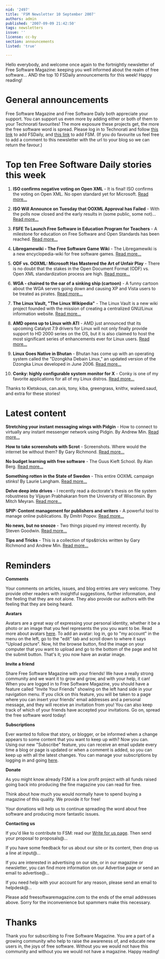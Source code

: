 ```yaml
---
nid: '2497'
title: 'FSM Newsletter 10 September 2007'
authors: admin
published: '2007-09-09 21:42:50'
tags: newsletters
issue: ''
license: cc-by
section: announcements
listed: 'true'

---
```

Hello everybody, and welcome once again to the fortnightly newsletter of Free Software Magazine: keeping you well informed about the realm of free software... AND the top 10 FSDaily announcements for this week! Happy reading!


<!--break-->



# General announcements

Free Software Magazine and Free Software Daily both appreciate your support. You can support us even more by adding either or both of them to your Technorati favourites! The more exposure these projects get, the more the free software word is spread. Please log in to Technorati and follow [this link](http://www.technorati.com/faves/?add=http%3A%2F%2Fwww.fsdaily.com) to add FSDaily, and [this link](http://www.technorati.com/faves/?add=http%3A%2F%2Fwww.freesoftwaremagazine.com) to add FSM. (If you do favourite us feel free to add a comment to this newsletter with the url to your blog so we can return the favour.)


# Top ten Free Software Daily stories this week

1. **ISO confirms negative voting on Open XML** - It is final! ISO confirms the voting on Open XML. No open standard yet for Microsoft. [Read more...](http://www.fsdaily.com/Philosophy/ISO_confirms_negative_voting_on_Open_XML/)

2. **ISO Will Announce on Tuesday that OOXML Approval has Failed** - With the polls now closed and the early results in (some public, some not)... [Read more...](http://www.fsdaily.com/Community/ISO_Will_Announce_on_Tuesday_that_OOXML_Approval_has_Failed/)

3. **FSFE To Launch Free Software in Education Program for Teachers** - A milestone for education on Free Software and Open Standards has been reached. [Read more...](http://www.fsdaily.com/Industry/FSFE_To_Launch_Free_Software_in_Education_Program_for_Teachers/)

4. **Libregamewiki - The Free Software Game Wiki** - The Libregamewiki is a new encyclopedia-wiki for free software games. [Read more...](http://www.fsdaily.com/Community/Libregamewiki_-_The_Free_Software_Game_Wiki/)

5. **ODF vs. OOXML: Microsoft Has Mastered the Art of Unfair Play** - There is no doubt that the stakes in the Open Document Format (ODF) vs. Open XML standardization process are high. [Read more...](http://www.fsdaily.com/Legal/ODF_vs_OOXML_Microsoft_Has_Mastered_the_Art_of_Unfair_Play/)

6. **WGA - chained to the oar of a sinking ship (cartoon)** - A funny cartoon about the WGA servers going down and causing XP and Vista users to be treated as pirates. [Read more...](http://www.fsdaily.com/Opposition/WGA_chained_to_the_oar_of_a_sinking_ship_cartoon/)

7. **The Linux Vault, "The Linux Wikipedia"** - The Linux Vault is a new wiki project founded with the mission of creating a centralized GNU/Linux information website. [Read more...](http://www.fsdaily.com/EndUser/The_Linux_Vault_The_Linux_Wikipedia/)

8. **AMD opens up to Linux with ATI** - AMD just announced that its upcoming Catalyst 7.9 drivers for Linux will not only finally provide support to HD 2000 series on the OS, but it is also claimed to host the most significant series of enhancements ever for Linux users. [Read more...](http://www.fsdaily.com/Business/AMD_opens_up_to_Linux_with_ATI/)

9. **Linux Goes Native in Bhutan** -  Bhutan has come up with an operating system called the "Dzongkha Debain Linux," an updated version of the Dzongka Linux developed in June 2006.  [Read more...](http://www.fsdaily.com/Community/Linux_Goes_Native_in_Bhutan/)

10. **Conky: highly configurable system monitor for X** - Conky is one of my favorite applications for all of my Linux distros. [Read more...](http://www.fsdaily.com/EndUser/Conky_highly_configurable_system_monitor_for_X/)

Thanks to Kletskous, can.axis, tony, kiba, greengrass, knithx, waleed.saud, and extra for these stories!


# Latest content

**Stretching your instant messaging wings with Pidgin** - How to connect to virtually any instant messenger network using Pidgin. By Andrew Min. [Read more...](http://www.freesoftwaremagazine.com/articles/pidgin)

**How to take screenshots with Scrot** - Screenshots. Where would the internet be without them? By Gary Richmond. [Read more...](http://www.freesoftwaremagazine.com/blogs/how_to_take_screenshots_with_scrot)

**No budget learning with free software** - The Guus Kieft School. By Alan Berg. [Read more...](http://www.freesoftwaremagazine.com/articles/no_budget_learning_with_free_software)

**Something rotten in the State of Sweden** - This entire OOXML campaign stinks! By Laurie Langham. [Read more...](http://www.freesoftwaremagazine.com/blogs/something_rotten_in_the_state_of_sweden)

**Delve deep into drives** - I recently read a doctorate's thesis on file system robustness by Vijayan Prabhakaran from the University of Wisconsin. By Mitch Meyran. [Read more...](http://www.freesoftwaremagazine.com/blogs/delve_deep_into_drives)

**SPIP: Content management for publishers and writers** - A powerful tool to manage online publications. By Dmitri Popov. [Read more...](http://www.freesoftwaremagazine.com/articles/spip_content_management_for_publishers_and_writers)

**No news, but no snooze** - Two things piqued my interest recently. By Steven Goodwin. [Read more...](http://www.freesoftwaremagazine.com/blogs/no_news_but_no_snooze)

**Tips and Tricks** - This is a collection of tips&tricks written by Gary Richmond and Andrew Min. [Read more...](http://www.freesoftwaremagazine.com/articles/issue_19_tips_and_tricks)


# Reminders

**Comments**

Your comments on articles, issues, and blog entries are very welcome. They provide other readers with insightful suggestions, further information, and the feeling that they are not alone. They also provide our authors with the feeling that they are being heard.

**Avatars**

Avatars are a great way of expressing your personal identity, whether it be a photo or an image that you feel represents the you you want to be. Read more about avatars [here](http://www.freesoftwaremagazine.com/node/1713). To add an avatar: log in, go to "my account" in the menu on the left, go to the "edit" tab and scroll down to where it says "Upload picture". Now, hit the browse button, find the image on your computer that you want to upload and go to the bottom of the page and hit the submit button. That's it; you now have an avatar image.

**Invite a friend**

Share Free Software Magazine with your friends! We have a really strong community and we want it to grow and grow, and with your help, it can! When you are logged in to Free Software Magazine, you should have a feature called "Invite Your Friends" showing on the left hand side in your navigation menu. If you click on this feature, you will be taken to a page where you can insert your friends' email addresses and a personal message, and they will receive an invitation from you! You can also keep track of which of your friends have accepted your invitations. Go on, spread the free software word today!

**Subscriptions**

Ever wanted to follow that story, or blogger, or be informed when a change appears to some content that you want to keep up with? Now you can. Using our new "Subscribe" feature, you can receive an email update every time a blog or page is updated or when a comment is added, so you can keep up with all the latest changes. You can manage your subscriptions by logging in and going [here](http://www.freesoftwaremagazine.com/subscriptions).

**Donate**

As you might know already FSM is a low profit project with all funds raised going back into producing the fine magazine you can read for free.

Think about how much you would normally have to spend buying a magazine of this quality. We provide it for free!

Your donations will help us to continue spreading the word about free software and producing more fantastic issues.

**Contacting us**

If you'd like to contribute to FSM: read our [Write for us page](http://www.freesoftwaremagazine.com/write_for_us). Then send your proposal to proposals@...

If you have some feedback for us about our site or its content, then drop us a line at input@...

If you are interested in advertising on our site, or in our magazine or newsletter, you can find more information on our Advertise page or send an email to advertise@...

If you need help with your account for any reason, please send an email to helpdesk@...

Please add freesoftwaremagazine.com to the ends of the email addresses above. Sorry for the inconvenience but spammers make this necessary.


# Thanks

Thank you for subscribing to Free Software Magazine. You are a part of a growing community who help to raise the awareness of, and educate new users in, the joys of free software. Without you we would not have this community and without you we would not have a magazine. Happy reading!

